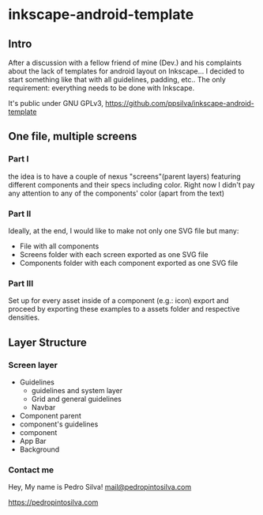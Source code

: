 # inkscape-android-template

## Intro
After a discussion with a fellow friend of mine (Dev.) and his complaints about the lack of templates for android layout on Inkscape... I decided to start something like that with all guidelines, padding, etc.. The only requirement: everything needs to be done with Inkscape.

It's public under GNU GPLv3, 
https://github.com/ppsilva/inkscape-android-template

## One file, multiple screens
### Part I 
the idea is to have a couple of nexus "screens"(parent layers) featuring different components and their specs including color. Right now I didn't pay any attention to any of the components' color (apart from the text) 

### Part II
Ideally, at the end, I would like to make not only one SVG file but many:
- File with all components
- Screens folder with each screen exported as one SVG file
- Components folder with each component exported as one SVG file

### Part III
Set up for every asset inside of a component (e.g.: icon) export and proceed by exporting these examples to a assets folder and respective densities.

## Layer Structure

### Screen layer

- Guidelines
  - guidelines and system layer
   - Grid and general guidelines
   - Navbar
- Component parent
 - component's guidelines
 - component
- App Bar
- Background

### Contact me
Hey, My name is Pedro Silva! 
mail@pedropintosilva.com

https://pedropintosilva.com